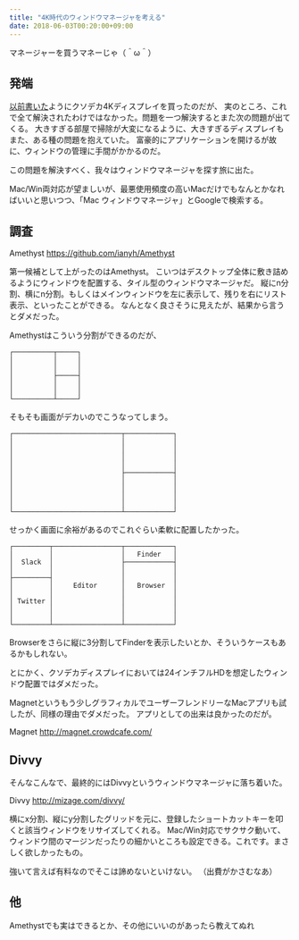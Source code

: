 ```yaml
---
title: "4K時代のウィンドウマネージャを考える"
date: 2018-06-03T00:20:00+09:00
---
```


マネージャーを買うマネーじゃ（＾ω＾）

## 発端
<a href="../20171231-u3818dw/">以前書いた</a>ようにクソデカ4Kディスプレイを買ったのだが、
実のところ、これで全て解決されたわけではなかった。問題を一つ解決するとまた次の問題が出てくる。
大きすぎる部屋で掃除が大変になるように、大きすぎるディスプレイもまた、ある種の問題を抱えていた。
富豪的にアプリケーションを開けるが故に、ウィンドウの管理に手間がかかるのだ。

この問題を解決すべく、我々はウィンドウマネージャを探す旅に出た。

Mac/Win両対応が望ましいが、最悪使用頻度の高いMacだけでもなんとかなればいいと思いつつ、「Mac ウィンドウマネージャ」とGoogleで検索する。

## 調査
Amethyst
https://github.com/ianyh/Amethyst

第一候補として上がったのはAmethyst。
こいつはデスクトップ全体に敷き詰めるようにウィンドウを配置する、タイル型のウィンドウマネージャだ。
縦にn分割、横にn分割。もしくはメインウィンドウを左に表示して、残りを右にリスト表示、といったことができる。
なんとなく良さそうに見えたが、結果から言うとダメだった。

Amethystはこういう分割ができるのだが、
```
┌──────────┬─────┐
│          │     │
│          │     │
│          ├─────┤
│          │     │
│          │     │
└──────────┴─────┘
```

そもそも画面がデカいのでこうなってしまう。
```
┌───────────────────────────┬────────────┐
│                           │            │
│                           │            │
│                           │            │
│                           │            │
│                           ├────────────┤
│                           │            │
│                           │            │
│                           │            │
│                           │            │
└───────────────────────────┴────────────┘
```

せっかく画面に余裕があるのでこれぐらい柔軟に配置したかった。
```
┌─────────┬─────────────────┬────────────┐
│         │                 │   Finder   │  
│  Slack  │                 ├────────────┤
│         │                 │            │
├─────────┤                 │            │
│         │     Editor      │   Browser  │
│         │                 │            │
│ Twitter │                 │            │
│         │                 │            │
│         │                 │            │
└─────────┴─────────────────┴────────────┘
```
Browserをさらに縦に3分割してFinderを表示したいとか、そういうケースもあるかもしれない。

とにかく、クソデカディスプレイにおいては24インチフルHDを想定したウィンドウ配置ではダメだった。

Magnetというもう少しグラフィカルでユーザーフレンドリーなMacアプリも試したが、同様の理由でダメだった。
アプリとしての出来は良かったのだが。

Magnet http://magnet.crowdcafe.com/

## Divvy

そんなこんなで、最終的にはDivvyというウィンドウマネージャに落ち着いた。

Divvy http://mizage.com/divvy/

横にx分割、縦にy分割したグリッドを元に、登録したショートカットキーを叩くと該当ウィンドウをリサイズしてくれる。
Mac/Win対応でサクサク動いて、ウィンドウ間のマージンだったりの細かいところも設定できる。これです。まさしく欲しかったもの。

強いて言えば有料なのでそこは諦めないといけない。
（出費がかさむなあ）

## 他
Amethystでも実はできるとか、その他にいいのがあったら教えてぬれ